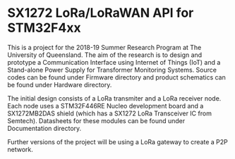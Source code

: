 # SX1272 LoRa/LoRaWAN API for STM32F4xx
This is a project for the 2018-19 Summer Research Program at The University of Queensland. The aim of the research is to design and prototype a Communication Interface using Internet of Things (IoT) and a Stand-alone Power Supply for Transformer Monitoring Systems. Source codes can be found under Firmware directory and product schematics can be found under Hardware directory.

The initial design consists of a LoRa transmiter and a LoRa receiver node. Each node uses a STM32F446RE Nucleo development board and a SX1272MB2DAS shield (which has a SX1272 LoRa Transceiver IC from Semtech). Datasheets for these modules can be found under Documentation directory.

Further versions of the project will be using a LoRa gateway to create a P2P network. 
